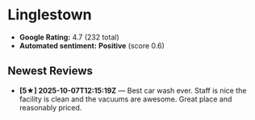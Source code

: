 # Linglestown

- **Google Rating:** 4.7  (232 total)
- **Automated sentiment:** **Positive** (score 0.6)

## Newest Reviews
- **[5★] 2025-10-07T12:15:19Z** — Best car wash ever. Staff is nice the facility is clean and the vacuums are awesome. Great place and reasonably priced.